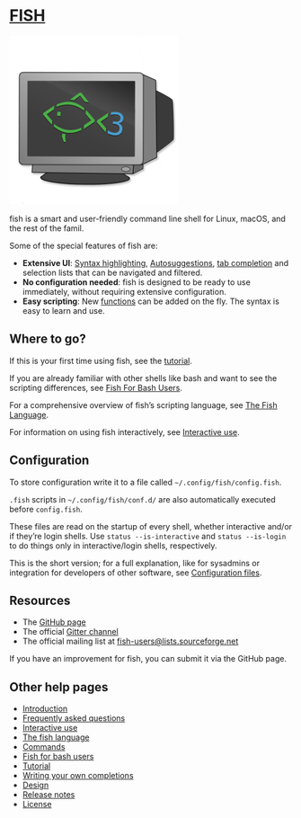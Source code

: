 # [FISH](https://fishshell.com)

<img src="../../../../Assets/Pics/Terminal_Logo2_CRT_Flat.png" alt="Logo of Fish" style="zoom:50%;" />



fish is a smart and user-friendly command line shell for Linux, macOS, and the rest of the famil.

Some of the special features of fish are:

- **Extensive UI**: [Syntax highlighting](interactive.html#color), [Autosuggestions](interactive.html#autosuggestions), [tab completion](interactive.html#tab-completion) and selection lists that can be navigated and filtered.
- **No configuration needed**: fish is designed to be ready to use immediately, without requiring extensive configuration.
- **Easy scripting**: New [functions](language.html#syntax-function) can be added on the fly. The syntax is easy to learn and use.

## Where to go?

If this is your first time using fish, see the [tutorial](tutorial.html#tutorial).

If you are already familiar with other shells like bash and want to see the scripting differences, see [Fish For Bash Users](fish_for_bash_users.html#fish-for-bash-users).

For a comprehensive overview of fish’s scripting language, see [The Fish Language](language.html#language).

For information on using fish interactively, see [Interactive use](interactive.html#interactive).

## Configuration

To store configuration write it to a file called `~/.config/fish/config.fish`.

`.fish` scripts in `~/.config/fish/conf.d/` are also automatically executed before `config.fish`.

These files are read on the startup of every shell, whether interactive and/or if they’re login shells. Use `status --is-interactive` and `status --is-login` to do things only in interactive/login shells, respectively.

This is the short version; for a full explanation, like for sysadmins or integration for developers of other software, see [Configuration files](language.html#configuration).

## Resources

- The [GitHub page](https://github.com/fish-shell/fish-shell/)
- The official [Gitter channel](https://gitter.im/fish-shell/fish-shell)
- The official mailing list at [fish-users@lists.sourceforge.net](https://lists.sourceforge.net/lists/listinfo/fish-users)

If you have an improvement for fish, you can submit it via the GitHub page.

## Other help pages

- [Introduction](#)
- [Frequently asked questions](faq.html)
- [Interactive use](interactive.html)
- [The fish language](language.html)
- [Commands](commands.html)
- [Fish for bash users](fish_for_bash_users.html)
- [Tutorial](tutorial.html)
- [Writing your own completions](completions.html)
- [Design](design.html)
- [Release notes](relnotes.html)
- [License](license.html)
